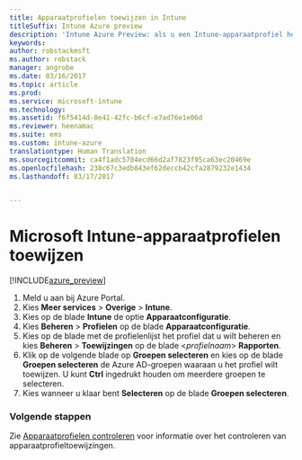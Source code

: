 ```yaml
---
title: Apparaatprofielen toewijzen in Intune
titleSuffix: Intune Azure preview
description: 'Intune Azure Preview: als u een Intune-apparaatprofiel hebt gemaakt, gebruikt u dit onderwerp voor informatie over hoe u dit profiel kunt toewijzen aan apparaten.'
keywords: 
author: robstackmsft
ms.author: robstack
manager: angrobe
ms.date: 03/16/2017
ms.topic: article
ms.prod: 
ms.service: microsoft-intune
ms.technology: 
ms.assetid: f6f5414d-0e41-42fc-b6cf-e7ad76e1e06d
ms.reviewer: heenamac
ms.suite: ems
ms.custom: intune-azure
translationtype: Human Translation
ms.sourcegitcommit: ca4f1adc5704ecd66d2af7823f95ca63ec20469e
ms.openlocfilehash: 238c67c3edb843ef62deccb42cfa2879232e1434
ms.lasthandoff: 03/17/2017


---
```


# <a name="how-to-assign-microsoft-intune-device-profiles"></a>Microsoft Intune-apparaatprofielen toewijzen

[!INCLUDE[azure_preview](../includes/azure_preview.md)]


1. Meld u aan bij Azure Portal.
2. Kies **Meer services** > **Overige** > **Intune**.
3. Kies op de blade **Intune** de optie **Apparaatconfiguratie**.
1. Kies **Beheren** > **Profielen** op de blade **Apparaatconfiguratie**.
2. Kies op de blade met de profielenlijst het profiel dat u wilt beheren en kies **Beheren** > **Toewijzingen** op de blade <*profielnaam*> **Rapporten**.
3. Klik op de volgende blade op **Groepen selecteren** en kies op de blade **Groepen selecteren** de Azure AD-groepen waaraan u het profiel wilt toewijzen. U kunt **Ctrl** ingedrukt houden om meerdere groepen te selecteren.
4. Kies wanneer u klaar bent **Selecteren** op de blade **Groepen selecteren**.

### <a name="next-steps"></a>Volgende stappen
Zie [Apparaatprofielen controleren](how-to-monitor-device-profiles.md) voor informatie over het controleren van apparaatprofieltoewijzingen.

